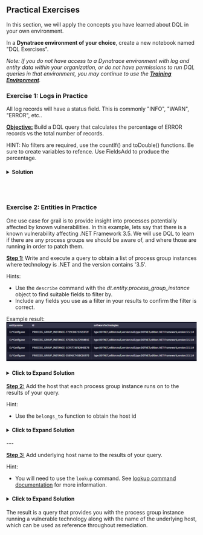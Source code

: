 ## Practical Exercises

In this section, we will apply the concepts you have learned about DQL in your own environment.

In a **Dynatrace environment of your choice**, create a new notebook named "DQL Exercises".  

*Note: If you do not have access to a Dynatrace environment with log and entity data within your organization, or do not have permissions to run DQL queries in that environment, you may continue to use the **[Training Environment](https://zex57197.apps.dynatrace.com/ui/apps/dynatrace.notebooks/notebooks)**.*

### Exercise 1: Logs in Practice

All log records will have a status field. This is commonly "INFO", "WARN", "ERROR", etc.. 

<u>**Objective:**</u> Build a DQL query that calculates the percentage of ERROR records vs the total number of records.

HINT: No filters are required, use the countIf() and toDouble() functions. Be sure to create variables to refence. Use FieldsAdd to produce the percentage.

<H4><details>
<summary>Solution</summary>

```
fetch logs
| summarize total = count(), errorTotal = countif(status == "ERROR")
| fieldsAdd errorPercent = toDouble(errorTotal) / toDouble(total) * 100
```

</details></H4>
<br>
<br>


### Exercise 2: Entities in Practice

One use case for grail is to provide insight into processes potentially affected by known vulnerabilities.  In this example, lets say that there is a known vulnerability affecting .NET Framework 3.5.  We will use DQL to learn if there are any process groups we should be aware of, and where those are running in order to patch them.

<u>**Step 1:**</u> Write and execute a query to obtain a list of process group instances where technology is .NET and the version contains '3.5'.

Hints:
- Use the `describe` command with the *dt.entity.process_group_instance* object to find suitable fields to filter by.
- Include any fields you use as a filter in your results to confirm the filter is correct.
 
Example result:
![Notebooks](../../assets/images/NET_3_5.png)

<H4><details>
<summary>Click to Expand Solution</summary>
<br>

```
fetch dt.entity.process_group_instance
| filter processType == "DOTNET" and contains(toString(softwareTechnologies), "3.5")
| fieldsAdd softwareTechnologies
```
</details></H4>

<u>**Step 2:**</u> Add the host that each process group instance runs on to the results of your query.

Hint:
- Use the `belongs_to` function to obtain the host id

<H4><details>
<summary>Click to Expand Solution</summary>
<br>
```
fetch dt.entity.process_group_instance
| filter processType == "DOTNET" and contains(toString(softwareTechnologies), "3.5")
| fieldsAdd softwareTechnologies
| fieldsAdd host = belongs_to[dt.entity.host]
| limit 10
```
</details></H4>
---

<u>**Step 3:**</u> Add underlying host name to the results of your query.

Hint:
- You will need to use the `lookup` command.  See [lookup command documentation](https://www.dynatrace.com/support/help/platform/grail/dynatrace-query-language/commands#lookup) for more information.

<H4><details>
<summary>Click to Expand Solution</summary>
<br>

```
fetch dt.entity.process_group_instance
| filter processType == "DOTNET" and contains(toString(softwareTechnologies), "3.5")
| fieldsAdd softwareTechnologies
| fieldsAdd host = belongs_to[dt.entity.host]
| lookup [fetch dt.entity.host], sourceField:host, lookupField:id, prefix:"host."
| limit 10
```
</details></H4>

The result is a query that provides you with the process group instance running a vulnerable technology along with the name of the underlying host, which can be used as reference throughout remediation.

